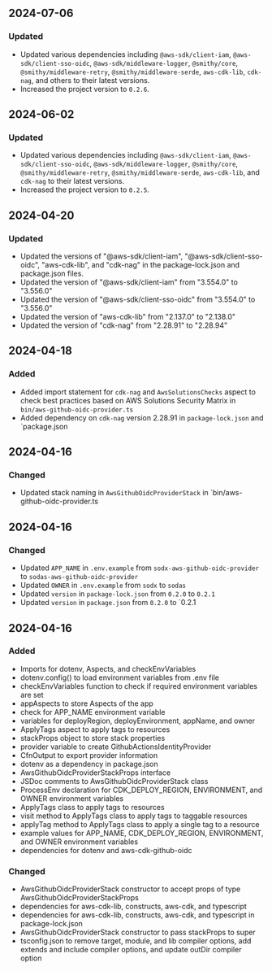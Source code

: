## 2024-07-06

### Updated
- Updated various dependencies including `@aws-sdk/client-iam`, `@aws-sdk/client-sso-oidc`, `@aws-sdk/middleware-logger`, `@smithy/core`, `@smithy/middleware-retry`, `@smithy/middleware-serde`, `aws-cdk-lib`, `cdk-nag`, and others to their latest versions.
- Increased the project version to `0.2.6`.

## 2024-06-02

### Updated
- Updated various dependencies including `@aws-sdk/client-iam`, `@aws-sdk/client-sso-oidc`, `@aws-sdk/middleware-logger`, `@smithy/core`, `@smithy/middleware-retry`, `@smithy/middleware-serde`, `aws-cdk-lib`, and `cdk-nag` to their latest versions.
- Increased the project version to `0.2.5`.

## 2024-04-20

### Updated
- Updated the versions of "@aws-sdk/client-iam", "@aws-sdk/client-sso-oidc", "aws-cdk-lib", and "cdk-nag" in the package-lock.json and package.json files.
- Updated the version of "@aws-sdk/client-iam" from "3.554.0" to "3.556.0"
- Updated the version of "@aws-sdk/client-sso-oidc" from "3.554.0" to "3.556.0"
- Updated the version of "aws-cdk-lib" from "2.137.0" to "2.138.0"
- Updated the version of "cdk-nag" from "2.28.91" to "2.28.94"

## 2024-04-18

### Added
- Added import statement for `cdk-nag` and `AwsSolutionsChecks` aspect to check best practices based on AWS Solutions Security Matrix in `bin/aws-github-oidc-provider.ts`
- Added dependency on `cdk-nag` version 2.28.91 in `package-lock.json` and `package.json

## 2024-04-16

### Changed
- Updated stack naming in `AwsGithubOidcProviderStack` in `bin/aws-github-oidc-provider.ts

## 2024-04-16

### Changed
- Updated `APP_NAME` in `.env.example` from `sodx-aws-github-oidc-provider` to `sodas-aws-github-oidc-provider`
- Updated `OWNER` in `.env.example` from `sodx` to `sodas`
- Updated `version` in `package-lock.json` from `0.2.0` to `0.2.1`
- Updated `version` in `package.json` from `0.2.0` to `0.2.1

## 2024-04-16

### Added
- Imports for dotenv, Aspects, and checkEnvVariables
- dotenv.config() to load environment variables from .env file
- checkEnvVariables function to check if required environment variables are set
- appAspects to store Aspects of the app
- check for APP_NAME environment variable
- variables for deployRegion, deployEnvironment, appName, and owner
- ApplyTags aspect to apply tags to resources
- stackProps object to store stack properties
- provider variable to create GithubActionsIdentityProvider
- CfnOutput to export provider information
- dotenv as a dependency in package.json
- AwsGithubOidcProviderStackProps interface
- JSDoc comments to AwsGithubOidcProviderStack class
- ProcessEnv declaration for CDK_DEPLOY_REGION, ENVIRONMENT, and OWNER environment variables
- ApplyTags class to apply tags to resources
- visit method to ApplyTags class to apply tags to taggable resources
- applyTag method to ApplyTags class to apply a single tag to a resource
- example values for APP_NAME, CDK_DEPLOY_REGION, ENVIRONMENT, and OWNER environment variables
- dependencies for dotenv and aws-cdk-github-oidc

### Changed
- AwsGithubOidcProviderStack constructor to accept props of type AwsGithubOidcProviderStackProps
- dependencies for aws-cdk-lib, constructs, aws-cdk, and typescript
- dependencies for aws-cdk-lib, constructs, aws-cdk, and typescript in package-lock.json
- AwsGithubOidcProviderStack constructor to pass stackProps to super
- tsconfig.json to remove target, module, and lib compiler options, add extends and include compiler options, and update outDir compiler option
